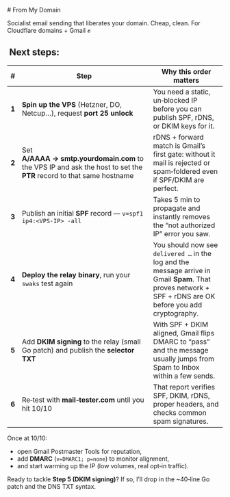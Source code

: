 # From My Domain

Socialist email sending that liberates your domain. Cheap, clean. For Cloudflare domains + Gmail ✊

##  Next steps: 
| #  | Step                                                                                 | Why this order matters                                                                                                                                          |
|----|--------------------------------------------------------------------------------------|-----------------------------------------------------------------------------------------------------------------------------------------------------------------|
| **1** | **Spin up the VPS** (Hetzner, DO, Netcup…), request **port 25 unlock**               | You need a static, un‑blocked IP before you can publish SPF, rDNS, or DKIM keys for it.                                                                         |
| **2** | Set **A/AAAA → smtp.yourdomain.com** to the VPS IP and ask the host to set the **PTR** record to that same hostname | rDNS + forward match is Gmail’s first gate: without it mail is rejected or spam‑foldered even if SPF/DKIM are perfect.                                          |
| **3** | Publish an initial **SPF** record — `v=spf1 ip4:<VPS‑IP> -all`                        | Takes 5 min to propagate and instantly removes the “not authorized IP” error you saw.                                                                           |
| **4** | **Deploy the relay binary**, run your `swaks` test again                             | You should now see `delivered …` in the log and the message arrive in Gmail **Spam**. That proves network + SPF + rDNS are OK before you add cryptography.     |
| **5** | Add **DKIM signing** to the relay (small Go patch) and publish the **selector TXT**  | With SPF + DKIM aligned, Gmail flips DMARC to “pass” and the message usually jumps from Spam to Inbox within a few sends.                                       |
| **6** | Re‑test with **mail‑tester.com** until you hit 10/10                                 | That report verifies SPF, DKIM, rDNS, proper headers, and checks common spam signatures.                                                                        |

Once at 10/10:

* open Gmail Postmaster Tools for reputation,
* add **DMARC** (`v=DMARC1; p=none`) to monitor alignment,
* and start warming up the IP (low volumes, real opt‑in traffic).

Ready to tackle **Step 5 (DKIM signing)**? If so, I’ll drop in the ~40‑line Go patch and the DNS TXT syntax.
